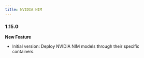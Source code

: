 ```yaml
---
title: NVIDIA NIM
---
```


### 1.15.0

**New Feature**
* Initial version: Deploy NVIDIA NIM models through their specific containers
